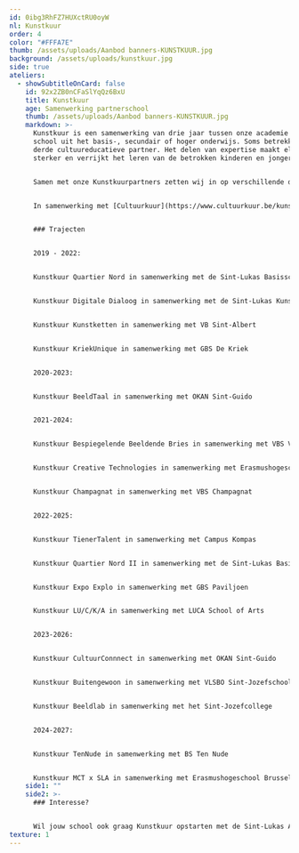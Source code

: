 ```yaml
---
id: 0ibg3RhFZ7HUXctRU0oyW
nl: Kunstkuur
order: 4
color: "#FFFA7E"
thumb: /assets/uploads/Aanbod banners-KUNSTKUUR.jpg
background: /assets/uploads/kunstkuur.jpg
side: true
ateliers:
  - showSubtitleOnCard: false
    id: 92x2ZB0nCFaSlYqQz6BxU
    title: Kunstkuur
    age: Samenwerking partnerschool
    thumb: /assets/uploads/Aanbod banners-KUNSTKUUR.jpg
    markdown: >-
      Kunstkuur is een samenwerking van drie jaar tussen onze academie en een
      school uit het basis-, secundair of hoger onderwijs. Soms betrekken we een
      derde cultuureducatieve partner. Het delen van expertise maakt elk team
      sterker en verrijkt het leren van de betrokken kinderen en jongeren.


      Samen met onze Kunstkuurpartners zetten wij in op verschillende doelstellingen. We versterken het cultureel bewustzijn en de culturele expressie van de leerlingen. Daarnaast brengen we een duurzaam delend netwerk tot stand voor het organiseren van culturele leeractiviteiten. Tot slot hopen we nieuwe leerlingen te bereiken die hun parcours ook na de samenwerking verder willen zetten in onze academie.


      In samenwerking met [Cultuurkuur](https://www.cultuurkuur.be/kunstkuur#scrollto-algemene-informatie).


      ### Trajecten


      2019 - 2022:


      Kunstkuur Quartier Nord in samenwerking met de Sint-Lukas Basisschool


      Kunstkuur Digitale Dialoog in samenwerking met de Sint-Lukas Kunsthumaniora


      Kunstkuur Kunstketten in samenwerking met VB Sint-Albert


      Kunstkuur KriekUnique in samenwerking met GBS De Kriek


      2020-2023:


      Kunstkuur BeeldTaal in samenwerking met OKAN Sint-Guido


      2021-2024:


      Kunstkuur Bespiegelende Beeldende Bries in samenwerking met VBS Vier Winden


      Kunstkuur Creative Technologies in samenwerking met Erasmushogeschool Brussel


      Kunstkuur Champagnat in samenwerking met VBS Champagnat


      2022-2025:


      Kunstkuur TienerTalent in samenwerking met Campus Kompas


      Kunstkuur Quartier Nord II in samenwerking met de Sint-Lukas Basisschool


      Kunstkuur Expo Explo in samenwerking met GBS Paviljoen


      Kunstkuur LU/C/K/A in samenwerking met LUCA School of Arts


      2023-2026:


      Kunstkuur CultuurConnnect in samenwerking met OKAN Sint-Guido


      Kunstkuur Buitengewoon in samenwerking met VLSBO Sint-Jozefschool


      Kunstkuur Beeldlab in samenwerking met het Sint-Jozefcollege


      2024-2027:


      Kunstkuur TenNude in samenwerking met BS Ten Nude


      Kunstkuur MCT x SLA in samenwerking met Erasmushogeschool Brussel
    side1: ""
    side2: >-
      ### Interesse?


      Wil jouw school ook graag Kunstkuur opstarten met de Sint-Lukas Academie? Contacteer Raisa Vandamme, coördinator Kunstkuur, via [info.academie@sintlukas.brussels](<>).
texture: 1
---
```

